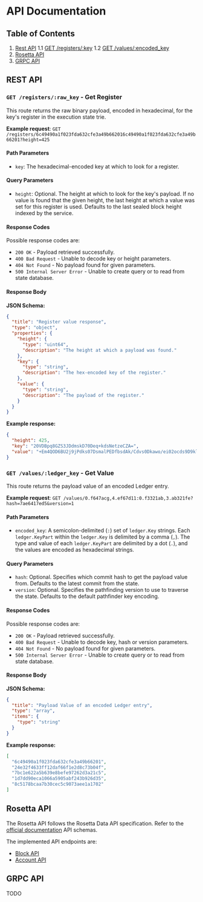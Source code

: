 # API Documentation

## Table of Contents

1. [Rest API](#rest-api)
    1.1 [GET /registers/:key](#get-registerskey---get-register)
    1.2 [GET /values/:encoded_key](#get-valuesencoded_key---get-value)
2. [Rosetta API](#rosetta-api)
3. [GRPC API](#grpc-api)

## REST API

### `GET /registers/:raw_key` - Get Register

This route returns the raw binary payload, encoded in hexadecimal, for the key's register in the execution state trie.

**Example request**: `GET /registers/6c49490a1f023fda632cfe3a49b662016c49490a1f023fda632cfe3a49b66201?height=425`

#### Path Parameters

* `key`: The hexadecimal-encoded key at which to look for a register.

#### Query Parameters

* `height`: Optional. The height at which to look for the key's payload. If no value is found that the given height, the last height at which a value was set for this register is used. Defaults to the last sealed block height indexed by the service.

#### Response Codes

Possible response codes are:

* `200 OK` - Payload retrieved successfully.
* `400 Bad Request` - Unable to decode key or height parameters.
* `404 Not Found` - No payload found for given parameters.
* `500 Internal Server Error` - Unable to create query or to read from state database.

#### Response Body

**JSON Schema:**

```json
{
  "title": "Register value response",
  "type": "object",
  "properties": {
    "height": {
      "type": "uint64",
      "description": "The height at which a payload was found."
    },
    "key": {
      "type": "string",
      "description": "The hex-encoded key of the register."
    },
    "value": {
      "type": "string",
      "description": "The payload of the register."
    }
  }
}
```

**Example response:**

```json
{
  "height": 425,
  "key": "20VDBpq8GZS3JDdmskD70Deq+kdsNetzeCZA=",
  "value": "+Em4QOD6BU2j9jPdks07DsmalPEDfbsdAk/Cdvs0Dkawo/ei02ocds9D9klSflsa8CH8p9A4ID6A6A"
}
```

### `GET /values/:ledger_key` - Get Value

This route returns the payload value of an encoded Ledger entry.

**Example request**: `GET /values/0.f647acg,4.ef67d11:0.f3321ab,3.ab321fe?hash=7ae6417ed5&version=1`

#### Path Parameters

* `encoded_key`: A semicolon-delimited (`:`) set of `ledger.Key` strings. Each `ledger.KeyPart` within the `ledger.Key` is delimited by a comma (`,`). The type and value of each `ledger.KeyPart` are delimited by a dot (`.`), and the values are encoded as hexadecimal strings.

#### Query Parameters

* `hash`: Optional. Specifies which commit hash to get the payload value from. Defaults to the latest commit from the state.
* `version`: Optional. Specifies the pathfinding version to use to traverse the state. Defaults to the default pathfinder key encoding.

#### Response Codes

Possible response codes are:

* `200 OK` - Payload retrieved successfully.
* `400 Bad Request` - Unable to decode key, hash or version parameters.
* `404 Not Found` - No payload found for given parameters.
* `500 Internal Server Error` - Unable to create query or to read from state database.

#### Response Body

**JSON Schema:**

```json
{
  "title": "Payload Value of an encoded Ledger entry",
  "type": "array",
  "items": {
    "type": "string"
  }
}
```

**Example response:**

```json
[
  "6c49490a1f023fda632cfe3a49b66201",
  "24e32f4633ff12daf66f1e2d8c73b04f",
  "7bc1e622a5b639e8befe97262d3a21c5",
  "1d7dd90eca1066a5905abf243b926d35",
  "8c5178bcaa7b30cec5c9073aee1a1702"
]
```

## Rosetta API

The Rosetta API follows the Rosetta Data API specification. Refer to the [official documentation](https://www.rosetta-api.org/docs/data_api_introduction.html) API schemas.

The implemented API endpoints are:

* [Block API](https://www.rosetta-api.org/docs/BlockApi.html)
* [Account API](https://www.rosetta-api.org/docs/AccountApi.html)

## GRPC API

TODO
